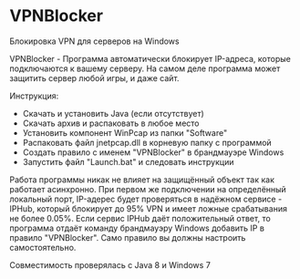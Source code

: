 # VPNBlocker
Блокировка VPN для серверов на Windows

VPNBlocker - Программа автоматически блокирует IP-адреса, которые подключаются к вашему серверу. На самом деле программа может защитить сервер любой игры, и даже сайт.

Инструкция:
- Скачать и установить Java (если отсутствует)
- Скачать архив и распаковать в любое место
- Установить компонент WinPcap из папки "Software"
- Распаковать файл jnetpcap.dll в корневую папку с программой
- Создать правило с именем "VPNBlocker" в брандмауэре Windows
- Запустить файл "Launch.bat" и следовать инструкции

Работа программы никак не влияет на защищённый объект так как работает асинхронно. При первом же подключении на определённый локальный порт, IP-адерес будет проверяться в надёжном сервисе - IPHub, который блокирует до 95% VPN и имеет ложные срабатывания не более 0.05%. Если сервис IPHub даёт положительный ответ, то программа отдаёт команду брандмауэру Windows добавить IP в правило "VPNBlocker". Само правило вы должны настроить самостоятельно.

Совместимость проверялась с Java 8 и Windows 7
